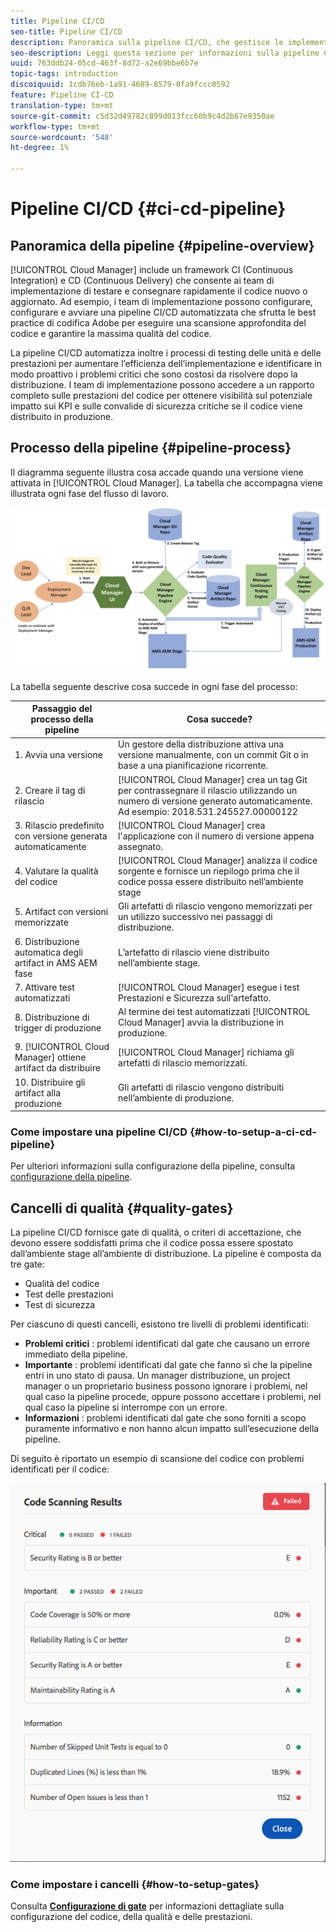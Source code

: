 ```yaml
---
title: Pipeline CI/CD
seo-title: Pipeline CI/CD
description: Panoramica sulla pipeline CI/CD, che gestisce le implementazioni in stage e produzione in Cloud Manager
seo-description: Leggi questa sezione per informazioni sulla pipeline CI/CD, che gestisce le implementazioni per lo stage e la produzione in Cloud Manager.
uuid: 763ddb24-05cd-463f-8d72-a2e69bbe6b7e
topic-tags: introduction
discoiquuid: 1cdb76eb-1a91-4689-8579-0fa9fccc0592
feature: Pipeline CI-CD
translation-type: tm+mt
source-git-commit: c5d32d49782c899d013fcc60b9c4d2b67e9350ae
workflow-type: tm+mt
source-wordcount: '548'
ht-degree: 1%

---
```



# Pipeline CI/CD {#ci-cd-pipeline}

## Panoramica della pipeline {#pipeline-overview}

[!UICONTROL Cloud Manager] include un framework CI (Continuous Integration) e CD (Continuous Delivery) che consente ai team di implementazione di testare e consegnare rapidamente il codice nuovo o aggiornato. Ad esempio, i team di implementazione possono configurare, configurare e avviare una pipeline CI/CD automatizzata che sfrutta le best practice di codifica Adobe per eseguire una scansione approfondita del codice e garantire la massima qualità del codice.

La pipeline CI/CD automatizza inoltre i processi di testing delle unità e delle prestazioni per aumentare l’efficienza dell’implementazione e identificare in modo proattivo i problemi critici che sono costosi da risolvere dopo la distribuzione. I team di implementazione possono accedere a un rapporto completo sulle prestazioni del codice per ottenere visibilità sul potenziale impatto sui KPI e sulle convalide di sicurezza critiche se il codice viene distribuito in produzione.

## Processo della pipeline {#pipeline-process}

Il diagramma seguente illustra cosa accade quando una versione viene attivata in [!UICONTROL Cloud Manager]. La tabella che accompagna viene illustrata ogni fase del flusso di lavoro.

![](assets/screen_shot_2018-05-30at82457pm.png)

La tabella seguente descrive cosa succede in ogni fase del processo:

| Passaggio del processo della pipeline | Cosa succede? |
|---|---|
| 1. Avvia una versione | Un gestore della distribuzione attiva una versione manualmente, con un commit Git o in base a una pianificazione ricorrente. |
| 2. Creare il tag di rilascio | [!UICONTROL Cloud Manager] crea un tag Git per contrassegnare il rilascio utilizzando un numero di versione generato automaticamente. Ad esempio: 2018.531.245527.00000122 |
| 3. Rilascio predefinito con versione generata automaticamente | [!UICONTROL Cloud Manager] crea l&#39;applicazione con il numero di versione appena assegnato. |
| 4. Valutare la qualità del codice | [!UICONTROL Cloud Manager] analizza il codice sorgente e fornisce un riepilogo prima che il codice possa essere distribuito nell’ambiente stage |
| 5. Artifact con versioni memorizzate | Gli artefatti di rilascio vengono memorizzati per un utilizzo successivo nei passaggi di distribuzione. |
| 6. Distribuzione automatica degli artifact in AMS AEM fase | L’artefatto di rilascio viene distribuito nell’ambiente stage. |
| 7. Attivare test automatizzati | [!UICONTROL Cloud Manager] esegue i test Prestazioni e Sicurezza sull&#39;artefatto. |
| 8. Distribuzione di trigger di produzione | Al termine dei test automatizzati [!UICONTROL Cloud Manager] avvia la distribuzione in produzione. |
| 9. [!UICONTROL Cloud Manager] ottiene artifact da distribuire | [!UICONTROL Cloud Manager] richiama gli artefatti di rilascio memorizzati. |
| 10. Distribuire gli artifact alla produzione | Gli artefatti di rilascio vengono distribuiti nell’ambiente di produzione. |

### Come impostare una pipeline CI/CD {#how-to-setup-a-ci-cd-pipeline}

Per ulteriori informazioni sulla configurazione della pipeline, consulta [configurazione della pipeline](configuring-pipeline.md).

## Cancelli di qualità {#quality-gates}

La pipeline CI/CD fornisce gate di qualità, o criteri di accettazione, che devono essere soddisfatti prima che il codice possa essere spostato dall’ambiente stage all’ambiente di distribuzione. La pipeline è composta da tre gate:

* Qualità del codice
* Test delle prestazioni
* Test di sicurezza

Per ciascuno di questi cancelli, esistono tre livelli di problemi identificati:

* **Problemi critici** : problemi identificati dal gate che causano un errore immediato della pipeline.
* **Importante** : problemi identificati dal gate che fanno sì che la pipeline entri in uno stato di pausa. Un manager distribuzione, un project manager o un proprietario business possono ignorare i problemi, nel qual caso la pipeline procede, oppure possono accettare i problemi, nel qual caso la pipeline si interrompe con un errore.
* **Informazioni** : problemi identificati dal gate che sono forniti a scopo puramente informativo e non hanno alcun impatto sull’esecuzione della pipeline.

Di seguito è riportato un esempio di scansione del codice con problemi identificati per il codice:

![](assets/quality-gate-failed.png)

### Come impostare i cancelli {#how-to-setup-gates}

Consulta **[Configurazione di gate](configuring-pipeline.md)** per informazioni dettagliate sulla configurazione del codice, della qualità e delle prestazioni.
